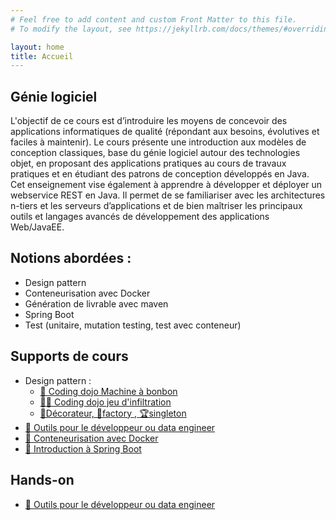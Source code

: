 ```yaml
---
# Feel free to add content and custom Front Matter to this file.
# To modify the layout, see https://jekyllrb.com/docs/themes/#overriding-theme-defaults

layout: home
title: Accueil
---
```


## Génie logiciel
L'objectif de ce cours est d’introduire les moyens de concevoir des applications informatiques de qualité (répondant aux besoins, évolutives et faciles à maintenir).
Le cours présente une introduction aux modèles de conception classiques, base du génie logiciel autour des technologies objet, en proposant des applications pratiques au cours de travaux pratiques et en étudiant des patrons de conception développés en Java. Cet enseignement vise également à apprendre à développer et déployer un webservice REST en Java. Il permet de se familiariser avec les architectures n-tiers et les serveurs d’applications et de bien maîtriser les principaux outils et langages avancés de développement des applications Web/JavaEE.

## Notions abordées :

- Design pattern
- Conteneurisation avec Docker
- Génération de livrable avec maven
- Spring Boot
- Test (unitaire, mutation testing, test avec conteneur)


## Supports de cours

- Design pattern :
  - [🍬 Coding dojo Machine à bonbon](lectures/coding%20dojo%201.html)
  - [🐱‍👤 Coding dojo jeu d'infiltration](lectures/coding%20dojo%202.html)
  - [🧁Décorateur, 🍕factory , 🏆singleton](lectures/decorateur.html)
- [🧰 Outils pour le développeur ou data engineer](lectures/outils_dev.html)
- [🐳 Conteneurisation avec Docker](lectures/docker.html)
- [🍃 Introduction à Spring Boot](lectures/spring_boot.html)

## Hands-on
- [🧰 Outils pour le développeur ou data engineer](hands-on/hands-on-outil-dev.html)